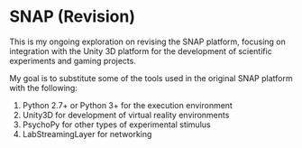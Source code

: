 SNAP (Revision)
====

This is my ongoing exploration on revising the SNAP platform, focusing on integration with the Unity 3D platform for the development of scientific experiments and gaming projects.

My goal is to substitute some of the tools used in the original SNAP platform with the following:

1. Python 2.7+ or Python 3+ for the execution environment
2. Unity3D for development of virtual reality environments
3. PsychoPy for other types of experimental stimulus
4. LabStreamingLayer for networking 
